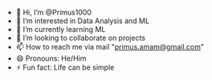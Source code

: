 - 👋 Hi, I’m @Primus1000
- 👀 I’m interested in Data Analysis and ML
- 🌱 I’m currently learning ML
- 💞️ I’m looking to collaborate on projects
- 📫 How to reach me via mail "primus.amam@gmail.com"
- 😄 Pronouns: He/Him
- ⚡ Fun fact: Life can be simple

<!---
Primus1000/Primus1000 is a ✨ special ✨ repository because its `README.md` (this file) appears on your GitHub profile.
You can click the Preview link to take a look at your changes.
--->
